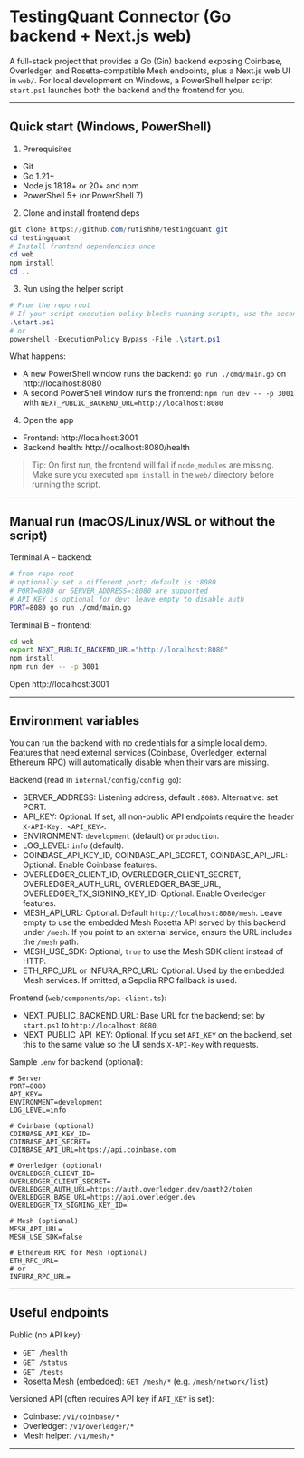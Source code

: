 # TestingQuant Connector (Go backend + Next.js web)

A full-stack project that provides a Go (Gin) backend exposing Coinbase, Overledger, and Rosetta-compatible Mesh endpoints, plus a Next.js web UI in `web/`. For local development on Windows, a PowerShell helper script `start.ps1` launches both the backend and the frontend for you.

---

## Quick start (Windows, PowerShell)

1) Prerequisites
- Git
- Go 1.21+
- Node.js 18.18+ or 20+ and npm
- PowerShell 5+ (or PowerShell 7)

2) Clone and install frontend deps
```powershell
git clone https://github.com/rutishh0/testingquant.git
cd testingquant
# Install frontend dependencies once
cd web
npm install
cd ..
```

3) Run using the helper script
```powershell
# From the repo root
# If your script execution policy blocks running scripts, use the second command instead
.\start.ps1
# or
powershell -ExecutionPolicy Bypass -File .\start.ps1
```
What happens:
- A new PowerShell window runs the backend: `go run ./cmd/main.go` on http://localhost:8080
- A second PowerShell window runs the frontend: `npm run dev -- -p 3001` with `NEXT_PUBLIC_BACKEND_URL=http://localhost:8080`

4) Open the app
- Frontend: http://localhost:3001
- Backend health: http://localhost:8080/health

> Tip: On first run, the frontend will fail if `node_modules` are missing. Make sure you executed `npm install` in the `web/` directory before running the script.

---

## Manual run (macOS/Linux/WSL or without the script)

Terminal A – backend:
```bash
# from repo root
# optionally set a different port; default is :8080
# PORT=8080 or SERVER_ADDRESS=:8080 are supported
# API_KEY is optional for dev; leave empty to disable auth
PORT=8080 go run ./cmd/main.go
```

Terminal B – frontend:
```bash
cd web
export NEXT_PUBLIC_BACKEND_URL="http://localhost:8080"
npm install
npm run dev -- -p 3001
```

Open http://localhost:3001

---

## Environment variables

You can run the backend with no credentials for a simple local demo. Features that need external services (Coinbase, Overledger, external Ethereum RPC) will automatically disable when their vars are missing.

Backend (read in `internal/config/config.go`):
- SERVER_ADDRESS: Listening address, default `:8080`. Alternative: set PORT.
- API_KEY: Optional. If set, all non-public API endpoints require the header `X-API-Key: <API_KEY>`.
- ENVIRONMENT: `development` (default) or `production`.
- LOG_LEVEL: `info` (default).
- COINBASE_API_KEY_ID, COINBASE_API_SECRET, COINBASE_API_URL: Optional. Enable Coinbase features.
- OVERLEDGER_CLIENT_ID, OVERLEDGER_CLIENT_SECRET, OVERLEDGER_AUTH_URL, OVERLEDGER_BASE_URL, OVERLEDGER_TX_SIGNING_KEY_ID: Optional. Enable Overledger features.
- MESH_API_URL: Optional. Default `http://localhost:8080/mesh`. Leave empty to use the embedded Mesh Rosetta API served by this backend under `/mesh`. If you point to an external service, ensure the URL includes the `/mesh` path.
- MESH_USE_SDK: Optional, `true` to use the Mesh SDK client instead of HTTP.
- ETH_RPC_URL or INFURA_RPC_URL: Optional. Used by the embedded Mesh services. If omitted, a Sepolia RPC fallback is used.

Frontend (`web/components/api-client.ts`):
- NEXT_PUBLIC_BACKEND_URL: Base URL for the backend; set by `start.ps1` to `http://localhost:8080`.
- NEXT_PUBLIC_API_KEY: Optional. If you set `API_KEY` on the backend, set this to the same value so the UI sends `X-API-Key` with requests.

Sample `.env` for backend (optional):
```env
# Server
PORT=8080
API_KEY=
ENVIRONMENT=development
LOG_LEVEL=info

# Coinbase (optional)
COINBASE_API_KEY_ID=
COINBASE_API_SECRET=
COINBASE_API_URL=https://api.coinbase.com

# Overledger (optional)
OVERLEDGER_CLIENT_ID=
OVERLEDGER_CLIENT_SECRET=
OVERLEDGER_AUTH_URL=https://auth.overledger.dev/oauth2/token
OVERLEDGER_BASE_URL=https://api.overledger.dev
OVERLEDGER_TX_SIGNING_KEY_ID=

# Mesh (optional)
MESH_API_URL=
MESH_USE_SDK=false

# Ethereum RPC for Mesh (optional)
ETH_RPC_URL=
# or
INFURA_RPC_URL=
```

---

## Useful endpoints

Public (no API key):
- `GET /health`
- `GET /status`
- `GET /tests`
- Rosetta Mesh (embedded): `GET /mesh/*` (e.g. `/mesh/network/list`)

Versioned API (often requires API key if `API_KEY` is set):
- Coinbase: `/v1/coinbase/*`
- Overledger: `/v1/overledger/*`
- Mesh helper: `/v1/mesh/*`

---

